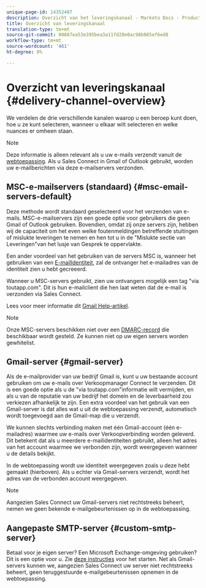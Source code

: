 ```yaml
---
unique-page-id: 14352407
description: Overzicht van het leveringskanaal - Marketo Docs - Productdocumentatie
title: Overzicht van leveringskanaal
translation-type: tm+mt
source-git-commit: 00887ea53e395bea3a11fd28e0ac98b085ef6ed8
workflow-type: tm+mt
source-wordcount: '461'
ht-degree: 0%

---
```



# Overzicht van leveringskanaal {#delivery-channel-overview}

We verdelen de drie verschillende kanalen waarop u een beroep kunt doen, hoe u ze kunt selecteren, wanneer u elkaar wilt selecteren en welke nuances er omheen staan.

>[!NOTE]
>
>Deze informatie is alleen relevant als u uw e-mails verzendt vanuit de [webtoepassing](http://toutapp.com/login). Als u Sales Connect in Gmail of Outlook gebruikt, worden uw e-mailberichten via deze e-mailservers verzonden.

## MSC-e-mailservers (standaard) {#msc-email-servers-default}

Deze methode wordt standaard geselecteerd voor het verzenden van e-mails. MSC-e-mailservers zijn een goede optie voor gebruikers die geen Gmail of Outlook gebruiken. Bovendien, omdat zij onze servers zijn, hebben wij de capaciteit om het even welke foutenmeldingen betreffende stuitingen of mislukte leveringen te nemen en hen tot u in de &quot;Mislukte sectie van Leveringen&quot;van het lusje van Gesprek te oppervlakte.

Een ander voordeel van het gebruiken van de servers MSC is, wanneer het gebruiken van een [E-mailIdentiteit](https://help.toutapp.com/hc/en-us/articles/215371427), zal de ontvanger het e-mailadres van de identiteit zien u hebt gecreeerd.

Wanneer u MSC-servers gebruikt, zien uw ontvangers mogelijk een tag &quot;via toutapp.com&quot;. Dit is hun e-mailclient die hen laat weten dat de e-mail is verzonden via Sales Connect.

Lees voor meer informatie dit [Gmail Help-artikel](https://support.google.com/mail/answer/1311182?hl=en).

>[!NOTE]
>
>Onze MSC-servers beschikken niet over een [DMARC-record](https://dmarc.org/) die beschikbaar wordt gesteld. Ze kunnen niet op uw eigen servers worden gewhitelist.

## Gmail-server {#gmail-server}

Als de e-mailprovider van uw bedrijf Gmail is, kunt u uw bestaande account gebruiken om uw e-mails over Verkoopmanager Connect te verzenden. Dit is een goede optie als u de &quot;via toutapp.com&quot;informatie wilt vermijden, en als u van de reputatie van uw bedrijf het domein en de leverbaarheid zou verkiezen afhankelijk te zijn. Een extra voordeel van het gebruik van een Gmail-server is dat alles wat u uit de webtoepassing verzendt, automatisch wordt toegevoegd aan de Gmail-map die u verzendt.

We kunnen slechts verbinding maken met één Gmail-account (één e-mailadres) waarmee uw e-mails over Verkoopverbinding worden geleverd. Dit betekent dat als u meerdere e-mailidentiteiten gebruikt, alleen het adres van het account waarmee we verbonden zijn, wordt weergegeven wanneer u de details bekijkt.

In de webtoepassing wordt uw identiteit weergegeven zoals u deze hebt gemaakt (hierboven). Als u echter via Gmail-servers verzendt, wordt het adres van de verbonden account weergegeven.

>[!NOTE]
>
>Aangezien Sales Connect uw Gmail-servers niet rechtstreeks beheert, nemen we geen bekende e-mailgebeurtenissen op in de webtoepassing.

## Aangepaste SMTP-server  {#custom-smtp-server}

Betaal voor je eigen server? Een Microsoft Exchange-omgeving gebruiken? Dit is een optie voor u. Zie [deze instructies](http://docs.marketo.com/x/zYTS) voor het starten. Net als Gmail-servers kunnen we, aangezien Sales Connect uw server niet rechtstreeks beheert, geen teruggestuurde e-mailgebeurtenissen opnemen in de webtoepassing.

